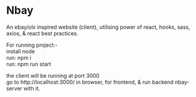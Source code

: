 # Nbay


An ebay/olx inspired website (client), utilising power of react, hooks, sass, axios, & react best practices.

For running project:- </br>
install node </br>
run: npm i </br>
run: npm run start </br>

the client will be running at port 3000 </br>
go to http://localhost:3000/ in browser, for frontend, & run backend nbay-server with it.
